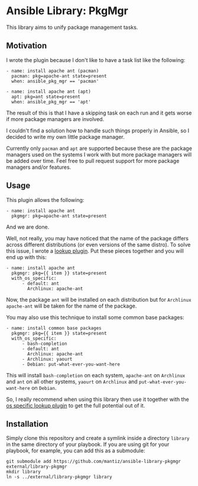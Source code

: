 # Ansible Library: PkgMgr

This library aims to unify package management tasks.

## Motivation

I wrote the plugin because I don't like to have a task list like the following:

    - name: install apache ant (pacman)
      pacman: pkg=apache-ant state=present
      when: ansible_pkg_mgr == 'pacman'

    - name: install apache ant (apt)
      apt: pkg=ant state=present
      when: ansible_pkg_mgr == 'apt'

The result of this is that I have a skipping task on each run and it gets worse if more package managers are involved.

I couldn't find a solution how to handle such things properly in Ansible, so I decided to write my own little package manager.

Currently only `pacman` and `apt` are supported because these are the package managers used on the systems I work with but more package managers will be added over time. Feel free to pull request support for more package managers and/or features.

## Usage

This plugin allows the following:

    - name: install apache ant
      pkgmgr: pkg=apache-ant state=present

And we are done.

Well, not really, you may have noticed that the name of the package differs across different distributions (or even versions of the same distro).
To solve this issue, I wrote a [lookup plugin](https://github.com/mantiz/ansible-lookup-plugin-os-specific).
Put these pieces together and you will end up with this:

    - name: install apache ant
      pkgmgr: pkg={{ item }} state=present
      with_os_specific:
          - default: ant
            Archlinux: apache-ant

Now, the package `ant` will be installed on each distribution but for `Archlinux` `apache-ant` will be taken for the name of the package.

You may also use this technique to install some common base packages:

    - name: install common base packages
      pkgmgr: pkg={{ item }} state=present
      with_os_specific:
          - bash-completion
          - default: ant
            Archlinux: apache-ant
          - Archlinux: yaourt
          - Debian: put-what-ever-you-want-here

This will install `bash-completion` on each system, `apache-ant` on `Archlinux` and `ant` on all other systems, `yaourt` on `Archlinux` and `put-what-ever-you-want-here` on `Debian`.

So, I really recommend when using this library then use it together with the [os specific lookup plugin](https://github.com/mantiz/ansible-lookup-plugin-os-specific) to get the full potential out of it.

## Installation

Simply clone this repository and create a symlink inside a directory `library` in the same directory of your playbook.
If you are using git for your playbook, for example, you can add this as a submodule:

    git submodule add https://github.com/mantiz/ansible-library-pkgmgr external/library-pkgmgr
    mkdir library
    ln -s ../external/library-pkgmgr library
